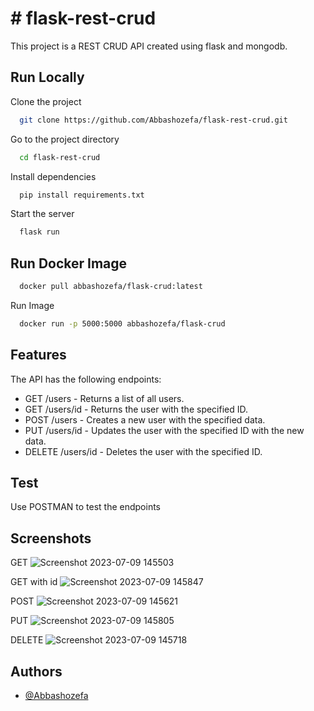 
# # flask-rest-crud
This project is a REST CRUD API created using flask and mongodb.




## Run Locally

Clone the project

```bash
  git clone https://github.com/Abbashozefa/flask-rest-crud.git
```

Go to the project directory

```bash
  cd flask-rest-crud
```

Install dependencies

```bash
  pip install requirements.txt
```

Start the server

```bash
  flask run
```

## Run Docker Image



```bash
  docker pull abbashozefa/flask-crud:latest
```

Run Image

```bash
  docker run -p 5000:5000 abbashozefa/flask-crud
```

## Features
The API has the following endpoints:
- GET /users - Returns a list of all users.
- GET /users/id - Returns the user with the specified ID.
- POST /users - Creates a new user with the specified data.
- PUT /users/id - Updates the user with the specified ID with the new data.
- DELETE /users/id - Deletes the user with the specified ID.


## Test

Use POSTMAN to test the endpoints
## Screenshots
GET
![Screenshot 2023-07-09 145503](https://github.com/Abbashozefa/flask-rest-crud/assets/72591326/8aa4bda4-7e4f-40dd-b6e5-8949b468fc35)

GET with id
![Screenshot 2023-07-09 145847](https://github.com/Abbashozefa/flask-rest-crud/assets/72591326/df87d1e9-4962-4012-81d9-e184160462b0)

POST
![Screenshot 2023-07-09 145621](https://github.com/Abbashozefa/flask-rest-crud/assets/72591326/be680451-a0fb-4f6b-8b7e-514c6d55b276)

PUT
![Screenshot 2023-07-09 145805](https://github.com/Abbashozefa/flask-rest-crud/assets/72591326/a471e2fb-ff3e-498b-a3cb-66ff777ef0d4)

DELETE
![Screenshot 2023-07-09 145718](https://github.com/Abbashozefa/flask-rest-crud/assets/72591326/11a473af-881c-4ba9-8278-648b737221a9)


## Authors

- [@Abbashozefa](https://github.com/Abbashozefa)

